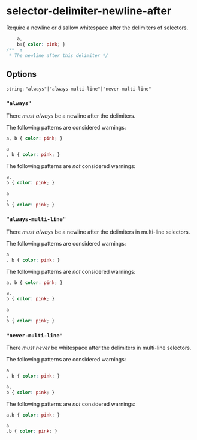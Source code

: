 # selector-delimiter-newline-after

Require a newline or disallow whitespace after the delimiters of selectors.

```css
    a,
    b↑{ color: pink; }
/**  ↑
 * The newline after this delimiter */
```

## Options

`string`: `"always"|"always-multi-line"|"never-multi-line"`

### `"always"`

There *must always* be a newline after the delimiters.

The following patterns are considered warnings:

```css
a, b { color: pink; }
```

```css
a
, b { color: pink; }
```

The following patterns are *not* considered warnings:

```css
a,
b { color: pink; }
```

```css
a
,
b { color: pink; }
```

### `"always-multi-line"`

There *must always* be a newline after the delimiters in multi-line selectors.

The following patterns are considered warnings:

```css
a
, b { color: pink; }
```

The following patterns are *not* considered warnings:

```css
a, b { color: pink; }
```

```css
a,
b { color: pink; }
```

```css
a
,
b { color: pink; }
```

### `"never-multi-line"`

There *must never* be whitespace after the delimiters in multi-line selectors.

The following patterns are considered warnings:

```css
a
, b { color: pink; }
```

```css
a,
b { color: pink; }
```

The following patterns are *not* considered warnings:

```css
a,b { color: pink; }
```

```css
a
,b { color: pink; }
```
